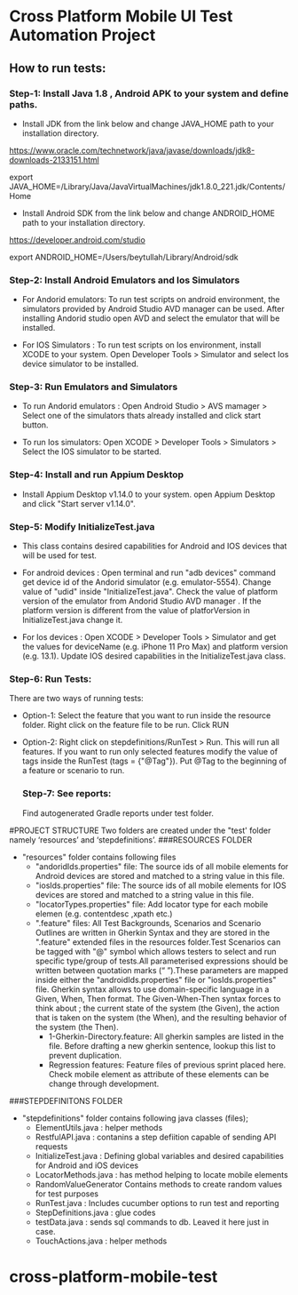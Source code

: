 
# Cross Platform Mobile UI Test Automation Project
## How to run tests:

### Step-1: Install Java 1.8 , Android APK to your system and define paths.

- Install JDK from the link below and change JAVA_HOME path to your installation directory.

https://www.oracle.com/technetwork/java/javase/downloads/jdk8-downloads-2133151.html

export JAVA_HOME=/Library/Java/JavaVirtualMachines/jdk1.8.0_221.jdk/Contents/Home

- Install Android SDK from the link below and change ANDROID_HOME path to your installation directory.

https://developer.android.com/studio

export ANDROID_HOME=/Users/beytullah/Library/Android/sdk


### Step-2: Install Android Emulators and Ios Simulators

- For Andorid emulators: To run test scripts on android environment, the simulators provided
 by Android Studio AVD manager can be used. After installing Andorid studio open AVD and select the 
 emulator that will be installed. 
 
- For IOS Simulators : To run test scripts on Ios environment, install XCODE to your system. Open
Developer Tools > Simulator and select Ios device simulator to be installed.

### Step-3: Run Emulators and Simulators

- To run Andorid emulators : Open Android Studio > AVS mamager > Select one of the simulators thats
already installed and click start button.

- To run Ios simulators: Open XCODE > Developer Tools > Simulators > Select the IOS simulator to be
started.

### Step-4: Install and run Appium Desktop
- Install Appium Desktop v1.14.0 to your system. open Appium Desktop and click "Start server v1.14.0".

### Step-5: Modify InitializeTest.java	
- This class contains desired capabilities for Android and IOS devices that will be used for test.

- For android devices : Open terminal and run "adb devices" command get device id of the Andorid 
simulator (e.g. emulator-5554). Change value of "udid" inside "InitializeTest.java". Check the value
 of platform version of the emulator from Andorid Studio AVD manager . If the platform version is 
 different from the value of platforVersion in InitializeTest.java change it.
 
- For Ios devices : Open XCODE > Developer Tools > Simulator and get the values for deviceName
 (e.g. iPhone 11 Pro Max) and platform version (e.g. 13.1). Update IOS desired capabilities in the
 InitializeTest.java class.
 
 ### Step-6: Run Tests:
 There are two ways of running tests:
 
- Option-1: Select the feature that you want to run inside the resource folder. Right click on the 
 feature file to be run. Click RUN
 
- Option-2: Right click on stepdefinitions/RunTest > Run. This will run all features. If you want to
 run only selected features modify the value of tags inside the RunTest (tags = {"@Tag"}). Put @Tag
 to the beginning of a feature or scenario to run.
 
  ### Step-7: See reports:
  Find autogenerated Gradle reports under test folder.

 
 #PROJECT STRUCTURE
 Two folders are created under the "test' folder namely  ‘resources’ and ‘stepdefinitions’.
 ###RESOURCES FOLDER
 - "resources" folder contains following files
    - "andoridIds.properties" file: The source ids of all mobile elements for Android devices are stored and matched to a string value in this file.
    - "iosIds.properties" file: The source ids of all mobile elements for IOS devices are stored and matched to a string value in this file.
    - "locatorTypes.properties" file: Add locator type for each mobile elemen (e.g. contentdesc ,xpath etc.)
    - ".feature" files: All Test Backgrounds, Scenarios and Scenario Outlines are written in Gherkin Syntax and they are stored in the ".feature" extended files in the resources folder.Test Scenarios can be tagged with "@" symbol which allows testers to select and run specific type/group of tests.All parameterised expressions should be written between quotation marks (“ ”).These parameters are mapped inside either the "androidIds.properties" file or "iosIds.properties" file.
  Gherkin syntax allows to use domain-specific language in a Given, When, Then format. The Given-When-Then syntax forces to think about ;
 the current state of the system (the Given),
 the action that is taken on the system (the When), and
 the resulting behavior of the system (the Then).
        - 1-Gherkin-Directory.feature: All gherkin samples are listed in the file. Before drafting a new 
    gherkin sentence, lookup this list to prevent duplication.
        - Regression features: Feature files of previous sprint placed here. Check mobile element as
        attribute of these elements can be change through development. 
 
 ###STEPDEFINITONS FOLDER
 - "stepdefinitions" folder contains following java classes (files);
    - ElementUtils.java :	helper methods
    - RestfulAPI.java : contanins a step defiition capable of sending API requests
    - InitializeTest.java   :	Defining global variables and desired capabilities for Android and iOS devices
    - LocatorMethods.java : has method helping to locate mobile elements 
    - RandomValueGenerator	Contains methods to create random values for test purposes
    - RunTest.java  :	Includes cucumber options to run test and reporting
    - StepDefinitions.java  :	glue codes
    - testData.java : sends sql commands to db. Leaved it here just in case.
    - TouchActions.java :	helper methods
 

 
                                                                       

# cross-platform-mobile-test
